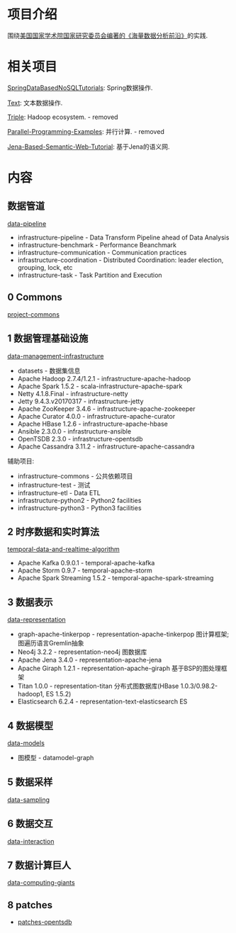 # 项目介绍

围绕[美国国家学术院国家研究委员会编著的《海量数据分析前沿》](https://www.amazon.cn/gp/product/B00X52U9P6/ref=oh_aui_detailpage_o09_s00?ie=UTF8&psc=1)的实践.


# 相关项目

[SpringDataBasedNoSQLTutorials](https://github.com/zhoujiagen/SpringDataBasedNoSQLTutorials): Spring数据操作.

[Text](https://github.com/zhoujiagen/Text): 文本数据操作.

[Triple](https://github.com/zhoujiagen/Triple): Hadoop ecosystem. - removed

[Parallel-Programming-Examples](https://github.com/zhoujiagen/Parallel-Programming-Examples): 并行计算. - removed

[Jena-Based-Semantic-Web-Tutorial](https://github.com/zhoujiagen/Jena-Based-Semantic-Web-Tutorial): 基于Jena的语义网.


# 内容

## 数据管道

[data-pipeline](data-pipeline/README.md)


+ infrastructure-pipeline - Data Transform Pipeline ahead of Data Analysis
+ infrastructure-benchmark - Performance Beanchmark
+ infrastructure-communication - Communication practices
+ infrastructure-coordination - Distributed Coordination: leader election, grouping, lock, etc
+ infrastructure-task - Task Partition and Execution


## 0 Commons

[project-commons](project-commons/README.md)

## 1 数据管理基础设施

[data-management-infrastructure](data-management-infrastructure/README.md)


+ datasets - 数据集信息
+ Apache Hadoop 2.7.4/1.2.1 - infrastructure-apache-hadoop
+ Apache Spark 1.5.2 - scala-infrastructure-apache-spark
+ Netty 4.1.8.Final - infrastructure-netty
+ Jetty 9.4.3.v20170317 - infrastructure-jetty
+ Apache ZooKeeper 3.4.6 - infrastructure-apache-zookeeper
+ Apache Curator 4.0.0 - infrastructure-apache-curator
+ Apache HBase 1.2.6 - infrastructure-apache-hbase
+ Ansible 2.3.0.0 - infrastructure-ansible
+ OpenTSDB 2.3.0 - infrastructure-opentsdb
+ Apache Cassandra 3.11.2 - infrastructure-apache-cassandra

辅助项目:

+ infrastructure-commons - 公共依赖项目
+ infrastructure-test - 测试
+ infrastructure-etl - Data ETL
+ infrastructure-python2 - Python2 facilities
+ infrastructure-python3 - Python3 facilities


## 2 时序数据和实时算法

[temporal-data-and-realtime-algorithm](temporal-data-and-realtime-algorithm/README.md)

+ Apache Kafka 0.9.0.1 - temporal-apache-kafka
+ Apache Storm 0.9.7 - temporal-apache-storm
+ Apache Spark Streaming 1.5.2 - temporal-apache-spark-streaming


## 3 数据表示

[data-representation](data-representation/README.md)


+ graph-apache-tinkerpop - representation-apache-tinkerpop 图计算框架; 图遍历语言Gremlin抽象
+ Neo4j 3.2.2 - representation-neo4j 图数据库
+ Apache Jena 3.4.0 - representation-apache-jena
+ Apache Giraph 1.2.1 - representation-apache-giraph 基于BSP的图处理框架
+ Titan 1.0.0 - representation-titan 分布式图数据库(HBase 1.0.3/0.98.2-hadoop1, ES 1.5.2)
+ Elasticsearch 6.2.4 - representation-text-elasticsearch ES


## 4 数据模型

[data-models](data-models/README.md)


+ 图模型 - datamodel-graph


## 5 数据采样


[data-sampling](data-sampling/README.md)


## 6 数据交互

[data-interaction](data-interaction/README.md)

## 7 数据计算巨人

[data-computing-giants](data-computing-giants/README.md)


## 8 patches


+ [patches-opentsdb](patches/opentsdb.md)
